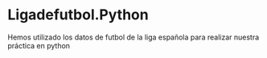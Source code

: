 # Ligadefutbol.Python
Hemos utilizado los datos de futbol de la liga española para realizar nuestra práctica en python
